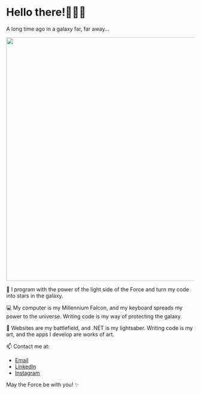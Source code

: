 # Hello there!🔫👋🏻

A long time ago in a galaxy far, far away...

<p align="left">
  <img src="https://images-ext-1.discordapp.net/external/HBrz0oa6-uBvM5wDIxisf_isjL1o2gDdhBBcLpUhCh0/https/www.cheatsheet.com/wp-content/uploads/2018/01/giphy-5-1.gif" width="650" />
</p>


🌌 I program with the power of the light side of the Force and turn my code into stars in the galaxy.

💻 My computer is my Millennium Falcon, and my keyboard spreads my power to the universe. Writing code is my way of protecting the galaxy.

📱 Websites are my battlefield, and .NET is my lightsaber. Writing code is my art, and the apps I develop are works of art.


📫 Contact me at:

- [Email](mustafacilbusiness@gmail.com)
- [LinkedIn](https://www.linkedin.com/in/mustafacil/)
- [Instagram](https://www.instagram.com/chill.muhendis/)

May the Force be with you! ✨
